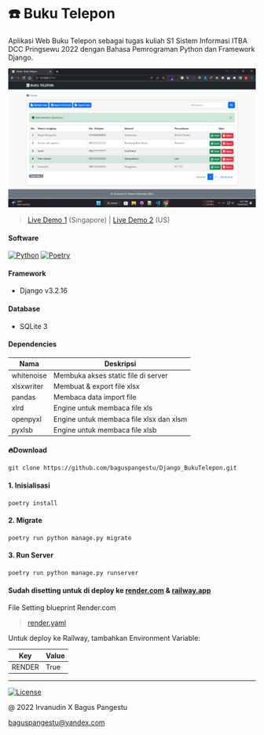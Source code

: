 # ☎️ Buku Telepon

Aplikasi Web Buku Telepon sebagai tugas kuliah S1 Sistem Informasi ITBA DCC Pringsewu 2022 dengan Bahasa Pemrograman Python dan Framework Django.

![Screenshot](application/static/images/screenshot.png)

> [Live Demo 1](https://bukutelepon.onrender.com) (Singapore) | [Live Demo 2](https://kelompok1-bukutelepon.up.railway.app) (US)

#### Software

[![Python](https://img.shields.io/badge/Python-3.7.0-blue)](https://www.python.org/downloads)
[![Poetry](https://img.shields.io/badge/Poetry-1.2.2-orange)](https://python-poetry.org/docs/#installation)

#### Framework

- Django v3.2.16

#### Database

- SQLite 3

#### Dependencies

| Nama       | Deskripsi                               |
| ---------- | --------------------------------------- |
| whitenoise | Membuka akses static file di server     |
| xlsxwriter | Membuat & export file xlsx              |
| pandas     | Membaca data import file                |
| xlrd       | Engine untuk membaca file xls           |
| openpyxl   | Engine untuk membaca file xlsx dan xlsm |
| pyxlsb     | Engine untuk membaca file xlsb          |

#### 🔥Download

```
git clone https://github.com/baguspangestu/Django_BukuTelepon.git
```

#### 1. Inisialisasi

```
poetry install
```

#### 2. Migrate

```
poetry run python manage.py migrate
```

#### 3. Run Server

```
poetry run python manage.py runserver
```

#### Sudah disetting untuk di deploy ke [render.com](https://render.com) & [railway.app](https://railway.app)

File Setting blueprint Render.com

> [render.yaml](render.yaml)

Untuk deploy ke Railway, tambahkan Environment Variable:

| Key    | Value |
| ------ | ----- |
| RENDER | True  |

---

[![License](https://img.shields.io/badge/License-MIT-green)](LICENSE.md)

@ 2022 Irvanudin X Bagus Pangestu

<baguspangestu@yandex.com>
